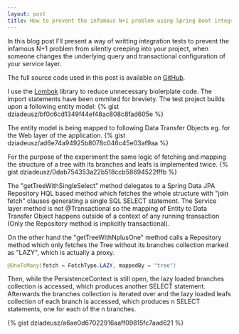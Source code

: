 ```yaml
---
layout: post
title: How to prevent the infamous N+1 problem using Spring Boot integration testing, Spock and a DataSource proxy
---
```


In this blog post I'll present  a way of writting integration tests to prevent the infamous N+1 problem from silently creeping into your project, when someone changes the underlying query and transactional configuration of your service layer. 

The full source code used in this post is available on [GitHub](https://github.com/dziadeusz/n-plus-one-integration-testing).

I use the [Lombok](https://projectlombok.org/) library to reduce unnecessary biolerplate code. The import statements have been ommited for breviety. The test project builds upon a following entity model:
{% gist dziadeusz/bf0c6cd1349f44ef48ac808c8fad605e %}

The entity model is being mapped to following Data Transfer Objects eg. for the Web layer of the application.
{% gist dziadeusz/ad6e74a94925b8078c046c45e03af9aa %}

For the purpose of the experiment the same logic of fetching and mapping the structure of a tree with its branches and leafs is implemented twice. 
{% gist dziadeusz/0dab754353a22b518ccb58694522fffb %}

The "getTreeWithSingleSelect" method delegates to a Spring Data JPA Repository HQL based method which fetches the whole structure with "join fetch" clauses generating a single SQL SELECT statement. The Service layer method is not @Transactional so the mapping of Entity to Data Transfer Object happens outside of a context of any running transaction (Only the Repository method is implicitly transactional).

On the other hand the "getTreeWithNplusOne" method calls a Repository method which only fetches the Tree without its branches collection marked as "LAZY", which is actually a proxy.
```java
@OneToMany(fetch = FetchType.LAZY, mappedBy = "tree")
```
Then, while the PersistenceContext is still open, the lazy loaded branches collection is accessed, which produces another SELECT statement. Afterwards the branches collection is iterated over and the lazy loaded leafs collection of each branch is accessed, which produces n SELECT statements, one for each of the n branches.

{% gist dziadeusz/a6ae0d67022916aaff09815fc7aad621 %}
